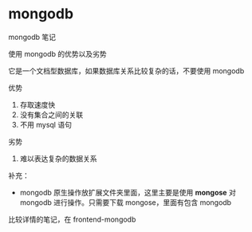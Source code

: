 # mongodb

mongodb 笔记

使用 mongodb 的优势以及劣势

它是一个文档型数据库，如果数据库关系比较复杂的话，不要使用 mongodb

优势

1. 存取速度快
2. 没有集合之间的关联
3. 不用 mysql 语句

劣势

1. 难以表达复杂的数据关系

补充：

- mongodb 原生操作放扩展文件夹里面，这里主要是使用 **mongose** 对 mongodb 进行操作。只需要下载 mongose，里面有包含 mongodb

比较详情的笔记，在 frontend-mongodb
